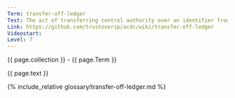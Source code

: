 ```yaml
---
Term: transfer-off-ledger
Text: The act of transferring control authority over an identifier from a ledger (or blockchain) to the native verifiable KERI data structure KEL
Link: https://github.com/trustoverip/acdc/wiki/transfer-off-ledger
Videostart: 
Level: 7
---
```


{{ page.collection }} - {{ page.Term }}

   {{ page.text }}

{% include_relative glossary/transfer-off-ledger.md %}
